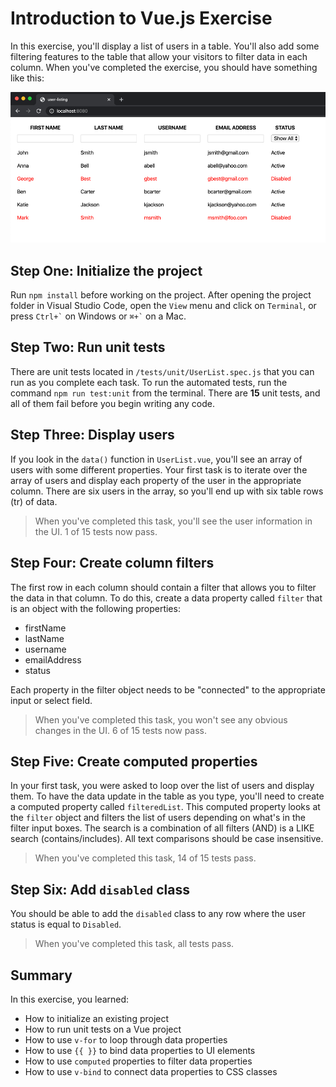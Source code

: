 # Introduction to Vue.js Exercise

In this exercise, you'll display a list of users in a table. You'll also add some filtering features to the table that allow your visitors to filter data in each column. When you've completed the exercise, you should have something like this:

![Completed Application](./completed-application.png)

## Step One: Initialize the project

Run `npm install` before working on the project. After opening the project folder in Visual Studio Code, open the `View` menu and click on `Terminal`, or press `` Ctrl+` `` on Windows or `` ⌘+` `` on a Mac.

## Step Two: Run unit tests

There are unit tests located in `/tests/unit/UserList.spec.js` that you can run as you complete each task. To run the automated tests, run the command `npm run test:unit` from the terminal. There are **15** unit tests, and all of them fail before you begin writing any code.

## Step Three: Display users

If you look in the `data()` function in `UserList.vue`, you'll see an array of users with some different properties. Your first task is to iterate over the array of users and display each property of the user in the appropriate column. There are six users in the array, so you'll end up with six table rows (tr) of data.

> When you've completed this task, you'll see the user information in the UI. 1 of 15 tests now pass.

## Step Four: Create column filters

The first row in each column should contain a filter that allows you to filter the data in that column. To do this, create a data property called `filter` that is an object with the following properties:

- firstName
- lastName
- username
- emailAddress
- status

Each property in the filter object needs to be "connected" to the appropriate input or select field.

> When you've completed this task, you won't see any obvious changes in the UI. 6 of 15 tests now pass.

## Step Five: Create computed properties

In your first task, you were asked to loop over the list of users and display them. To have the data update in the table as you type, you'll need to create a computed property called `filteredList`. This computed property looks at the `filter` object and filters the list of users depending on what's in the filter input boxes. The search is a combination of all filters (AND) is a LIKE search (contains/includes). All text comparisons should be case insensitive.

> When you've completed this task, 14 of 15 tests pass.

## Step Six: Add `disabled` class

You should be able to add the `disabled` class to any row where the user status is equal to `Disabled`.

> When you've completed this task, all tests pass.

## Summary

In this exercise, you learned:

- How to initialize an existing project
- How to run unit tests on a Vue project
- How to use `v-for` to loop through data properties
- How to use `{{ }}` to bind data properties to UI elements
- How to use `computed` properties to filter data properties
- How to use `v-bind` to connect data properties to CSS classes
